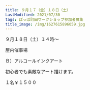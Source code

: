 ```yaml
---
title: ９月１７（金）１８日（土）
LastModified: 2021/07/30
tags: ぽっぽ町田ワークショップ参加者募集
title_image: /img/1627615896059.jpg
---
```

９月１８日（土）１４時～

屋内催事場

Ｂ）アルコールインクアート

初心者でも素敵なアート描けます。

１名￥１５００